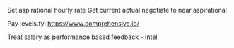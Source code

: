 Set aspirational hourly rate
Get current actual
negotiate to near aspirational

Pay
levels.fyi
https://www.comprehensive.io/

Treat salary as performance based feedback - Intel
